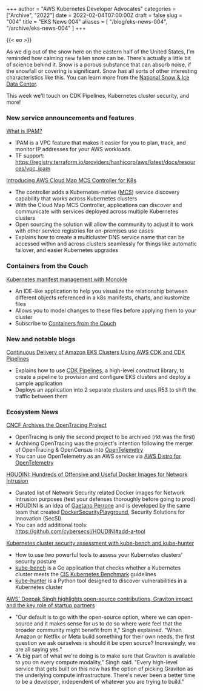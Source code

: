 +++
author = "AWS Kubernetes Developer Advocates"
categories = ["Archive", "2022"]
date = 2022-02-04T07:00:00Z
draft = false
slug = "004"
title = "EKS News 004"
aliases = [
    "/blog/eks-news-004",
    "/archive/eks-news-004"
]
+++

{{< eo >}}

As we dig out of the snow here on the eastern half of the United States, I'm reminded how calming new fallen snow can be. There's actually a little bit of science behind it. Snow is a porous substance that can absorb noise, if the snowfall or covering is significant. Snow has all sorts of other interesting characteristics like this. You can learn more from the [National Snow & Ice Data Center](https://nsidc.org/cryosphere/snow/science/characteristics.html).

This week we'll touch on CDK Pipelines, Kubernetes cluster security, and more!

### New service announcements and features

[What is IPAM?](https://docs.aws.amazon.com/vpc/latest/ipam/what-it-is-ipam.html)

* IPAM is a VPC feature that makes it easier for you to plan, track, and monitor IP addresses for your AWS workloads.
* TF support: https://registry.terraform.io/providers/hashicorp/aws/latest/docs/resources/vpc_ipam

[Introducing AWS Cloud Map MCS Controller for K8s](https://aws.amazon.com/blogs/architecture/financial-crime-discovery-using-amazon-eks-and-graph-databases/)

* The controller adds a Kubernetes-native ([MCS](https://github.com/kubernetes/enhancements/tree/master/keps/sig-multicluster/1645-multi-cluster-services-api)) service discovery capability that works across Kubernetes clusters
* With the Cloud Map MCS Controller, applications can discover and communicate with services deployed across multiple Kubernetes clusters
* Open sourcing the solution will allow the community to adjust it to work with other service registries for on-premises use cases
* Explains how to create a multicluster DNS service name that can be accessed within and across clusters seamlessly for things like automatic failover, and easier Kubernetes upgrades

### Containers from the Couch

[Kubernetes manifest management with Monokle](https://www.youtube.com/watch?v=lsMTOVJJ84o&t=266s)

* An IDE-like application to help you visualize the relationship between different objects referenced in a k8s manifests, charts, and kustomize files
* Allows you to model changes to these files before applying them to your cluster
* Subscribe to [Containers from the Couch](https://www.youtube.com/containersfromthecouch)

### New and notable blogs

[Continuous Delivery of Amazon EKS Clusters Using AWS CDK and CDK Pipelines](https://aws.amazon.com/blogs/containers/continuous-delivery-of-amazon-eks-clusters-using-aws-cdk-and-cdk-pipelines/)

* Explains how to use [CDK Pipelines](https://docs.aws.amazon.com/cdk/latest/guide/cdk_pipeline.html), a high-level construct library, to create a pipeline to provision and configure EKS clusters and deploy a sample application
* Deploys an application into 2 separate clusters and uses R53 to shift the traffic between them

### Ecosystem News

[CNCF Archives the OpenTracing Project](https://www.cncf.io/blog/2022/01/31/cncf-archives-the-opentracing-project/)

* OpenTracing is only the second project to be archived (rkt was the first)
* Archiving OpenTracing was the project's intention following the merger of OpenTracing & OpenCensus into [OpenTelemetry](https://opentelemetry.io/)
* You can use OpenTelemetry as an AWS service via [AWS Distro for OpenTelemetry](https://aws.amazon.com/otel/)

[HOUDINI: Hundreds of Offensive and Useful Docker Images for Network Intrusion](https://houdini.secsi.io/)

* Curated list of Network Security related Docker Images for Network Intrusion purposes (test your defenses thoroughly before going to prod)
* HOUDINI is an idea of [Gaetano Perrone](https://github.com/giper45) and is developed by the same team that created [DockerSecurityPlayground](https://github.com/giper45/DockerSecurityPlayground), Security Solutions for Innovation (SecSI)
* You can add additional tools: <https://github.com/cybersecsi/HOUDINI#add-a-tool>

[Kubernetes cluster security assessment with kube-bench and kube-hunter](https://blog.flant.com/kubernetes-security-with-kube-bench-and-kube-hunter/)

* How to use two powerful tools to assess your Kubernetes clusters' security posture
* [kube-bench](https://github.com/aquasecurity/kube-bench) is a Go application that checks whether a Kubernetes cluster meets the [CIS Kubernetes Benchmark](https://www.cisecurity.org/benchmark/kubernetes/) guidelines
* [kube-hunter](https://github.com/aquasecurity/kube-hunter) is a Python tool designed to discover vulnerabilities in a Kubernetes cluster

[AWS' Deepak Singh highlights open-source contributions, Graviton impact and the key role of startup partners](https://siliconangle.com/2022/01/26/aws-deepak-singh-highlights-open-source-contributions-graviton-impact-and-the-key-role-of-startup-partners-awsshowcases2e1/)

* "Our default is to go with the open-source option, where we can open-source and it makes sense for us to do so where were feel that the broader community might benefit from it," Singh explained. "When Amazon or Netflix or Meta build something for their own needs, the first question we ask ourselves is should it be open source? Increasingly, we are all saying yes."
* "A big part of what we're doing is to make sure that Graviton is available to you on every compute modality," Singh said. "Every high-level service that gets built on this now has the option of picking Graviton as the underlying compute infrastructure. There's never been a better time to be a developer, independent of whatever you are trying to build."
